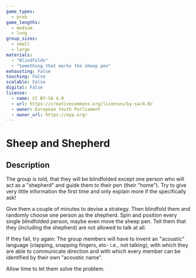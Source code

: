 ```yaml
---
game_types:
  - prob
game_lengths:
  - medium
  - long
group_sizes:
  - small
  - large
materials:
  - "Blindfolds"
  - "Something that marks the sheep pen"
exhausting: False
touching: False
scalable: False
digital: False
license:
  - name: CC BY-SA 4.0
  - url: https://creativecommons.org/licenses/by-sa/4.0/
  - owner: European Youth Parliament
  - owner_url: https://eyp.org/
---
```

# Sheep and Shepherd

## Description
The group is told, that they will be blindfolded except one person who will act as a "shepherd" and guide them to their pen (their "home"). Try to give very little information the first time and only explain more if the specifically ask!

Give them a couple of minutes to devise a strategy. Then blindfold them and randomly choose one person as the shepherd. Spin and position every single blindfolded person, maybe even move the sheep pen. Tell them that they (including the shepherd) are not allowed to talk at all.

If they fail, try again: The group members will have to invent an "acoustic" language (clapping, snapping fingers, etc- i.e., not talking), with which they are able to communicate direction and with which every member can be identified by their own "acoustic name".

Allow time to let them solve the problem.
